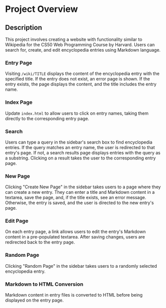 # Project Overview

## Description
This project involves creating a website with functionality similar to Wikipedia for the CS50 Web Programming Course by Harvard. Users can search for, create, and edit encyclopedia entries using Markdown language.

### Entry Page
Visiting `/wiki/TITLE` displays the content of the encyclopedia entry with the specified title. If the entry does not exist, an error page is shown. If the entry exists, the page displays the content, and the title includes the entry name.

### Index Page
Update `index.html` to allow users to click on entry names, taking them directly to the corresponding entry page.

### Search
Users can type a query in the sidebar's search box to find encyclopedia entries. If the query matches an entry name, the user is redirected to that entry's page. If not, a search results page displays entries with the query as a substring. Clicking on a result takes the user to the corresponding entry page.

### New Page
Clicking "Create New Page" in the sidebar takes users to a page where they can create a new entry. They can enter a title and Markdown content in a textarea, save the page, and, if the title exists, see an error message. Otherwise, the entry is saved, and the user is directed to the new entry's page.

### Edit Page
On each entry page, a link allows users to edit the entry's Markdown content in a pre-populated textarea. After saving changes, users are redirected back to the entry page.

### Random Page
Clicking "Random Page" in the sidebar takes users to a randomly selected encyclopedia entry.

### Markdown to HTML Conversion
Markdown content in entry files is converted to HTML before being displayed on the entry page.
